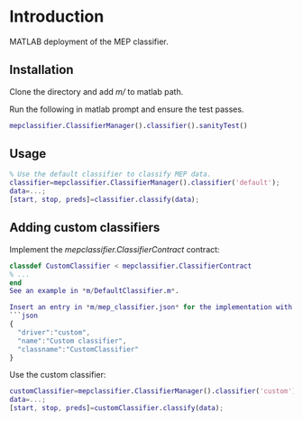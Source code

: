 # Introduction
MATLAB deployment of the MEP classifier.
## Installation
Clone the directory and add *m/* to matlab path.

Run the following in matlab prompt and ensure the test passes.
```MATLAB
mepclassifier.ClassifierManager().classifier().sanityTest()
```
## Usage
```MATLAB
% Use the default classifier to classify MEP data.
classifier=mepclassifier.ClassifierManager().classifier('default'); 
data=...;
[start, stop, preds]=classifier.classify(data);
```

## Adding custom classifiers
Implement the *mepclassifier.ClassifierContract* contract:
```MATLAB
classdef CustomClassifier < mepclassifier.ClassifierContract
% ...
end
See an example in *m/DefaultClassifier.m*.

Insert an entry in *m/mep_classifier.json* for the implementation with a unique driver name:
```json
{
  "driver":"custom",
  "name":"Custom classifier",
  "classname":"CustomClassifier"
}
```
Use the custom classifier:
```MATLAB
customClassifier=mepclassifier.ClassifierManager().classifier('custom'); 
data=...;
[start, stop, preds]=customClassifier.classify(data);

```
